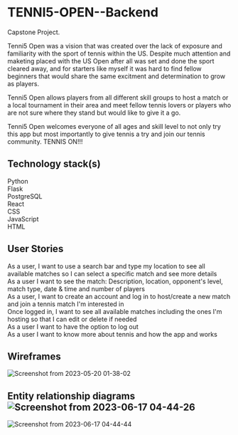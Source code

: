 # TENNI5-OPEN--Backend
Capstone Project. 

Tenni5 Open was a vision that was created over the lack of exposure and familiarity with the sport of tennis within the US. Despite much attention and maketing placed with the US Open after all was set and done the sport cleared away, and for starters like myself it was hard to find fellow beginners that would share the same excitment and determination to grow as players.  

Tenni5 Open allows players from all different skill groups to host a match or a local tournament in their area and meet fellow tennis lovers or players who are not sure where they stand but would like to give it a go.  

Tenni5 Open welcomes everyone of all ages and skill level to not only try this app but most importantly to give tennis a try and join our tennis community. TENNIS ON!!! 


## Technology stack(s)
Python <br/>
Flask  <br/>
PostgreSQL  
React  <br/>
CSS  <br/>
JavaScript   <br/>
HTML   <br/>


## User Stories
As a user, I want to use a search bar and type my location to see all available matches so I can select a specific match and see more details  <br/>
As a user I want to see the match: Description, location, opponent's level, match type, date & time and number of players   <br/>
As a user, I want to create an account and log in to host/create a new match and join a tennis match I'm interested in  <br/>
Once logged in, I want to see all available matches including the ones I'm hosting so that I can edit or delete if needed  <br/>
As a user I want to have the option to log out  <br/>
As a user I want to know more about tennis and how the app and works  <br/>


## Wireframes
![Screenshot from 2023-05-20 01-38-02](https://github.com/jessvasq/TENNI5-OPEN--Backend/assets/119137671/8a85cd5f-627e-4f6a-a9bd-ff6d54f14841)

## Entity relationship diagrams![Screenshot from 2023-06-17 04-44-26](https://github.com/jessvasq/TENNI5-OPEN--Backend/assets/119137671/7c830ce0-abaa-4710-8195-eb4ec0e9117c)
![Screenshot from 2023-06-17 04-44-44](https://github.com/jessvasq/TENNI5-OPEN--Backend/assets/119137671/539a3715-f727-409a-afd9-e3cd1c63bd4b)

